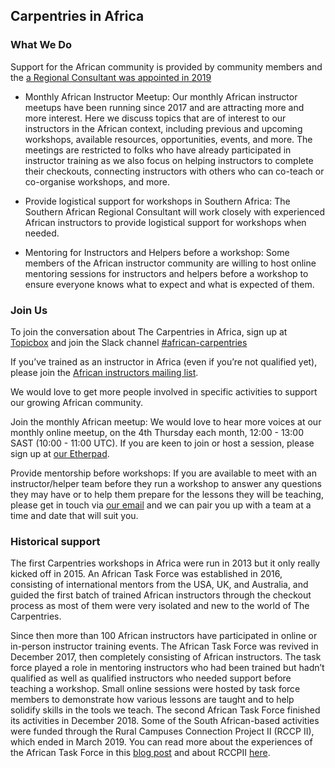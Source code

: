 ## Carpentries in Africa

### What We Do

Support for the African community is provided by community members and the [a Regional Consultant was appointed in 2019](https://carpentries.org/blog/2019/11/introducing-angelique//)

- Monthly African Instructor Meetup: Our monthly African instructor meetups have been running since 2017 and are  attracting more and more interest. Here we discuss topics that are of interest to our instructors in the African context, including previous and upcoming workshops, available resources, opportunities, events, and more. The meetings are restricted to folks who have already participated in instructor training as we also focus on helping instructors to complete their checkouts, connecting instructors with others who can co-teach or co-organise workshops, and more.

- Provide logistical support for workshops in Southern Africa: The Southern African Regional Consultant will work closely with experienced African instructors to provide logistical support for workshops when needed.

- Mentoring for Instructors and Helpers before a workshop: Some members of the African instructor community are willing to host online mentoring sessions for instructors and helpers before a workshop to ensure everyone knows what to expect and what is expected of them.


### Join Us

To join the conversation about The Carpentries in Africa,  sign up at [Topicbox](https://carpentries.topicbox.com/groups/local-africa) and join the Slack channel [#african-carpentries](https://swc-slack-invite.herokuapp.com/)

If you’ve trained as an instructor in Africa (even if you’re not qualified yet), please join the [African instructors mailing list](mailto:african-carpentry-instructors&#64;googlegroups.com).

We would love to get more people involved in specific activities to support our growing African community.

Join the monthly African meetup: We would love to hear more voices at our monthly online meetup, on the 4th Thursday each month, 12:00 - 13:00 SAST (10:00 - 11:00 UTC). If you are keen to join or host a session, please sign up at [our Etherpad](http://pad.software-carpentry.org/ZA-community-call).

Provide mentorship before workshops: If you are available to meet with an instructor/helper team before they run a workshop to answer any questions they may have or to help them prepare for the lessons they will be teaching, please get in touch via [our email](mailto:admin-afr&#64;carpentries.org) and we can pair you up with a team at a time and date that will suit you.

### Historical support

The first Carpentries workshops in Africa were run in 2013 but it only really kicked off in 2015. An African Task Force was established in 2016, consisting of international mentors from the USA, UK, and Australia, and guided the first batch of trained African instructors through the checkout process as most of them were very isolated and new to the world of The Carpentries.

Since then more than 100 African instructors have participated in online or in-person instructor training events. The African Task Force was revived in December 2017, then completely consisting of African instructors. The task force played a role in mentoring instructors who had been trained but hadn’t qualified as well as qualified instructors who needed support before teaching a workshop. Small online sessions were hosted by task force members to demonstrate how various lessons are taught and to help solidify skills in the tools we teach. The second African Task Force finished its activities in December 2018. Some of the South African-based activities were funded through the Rural Campuses Connection Project II (RCCP II), which ended in March 2019. You can read more about the experiences of the African Task Force in this [blog post](https://carpentries.org/blog/2019/01/african-task-force-update/) and about RCCPII [here](https://tenet-rccpii.github.io/rccpii-2018/).
